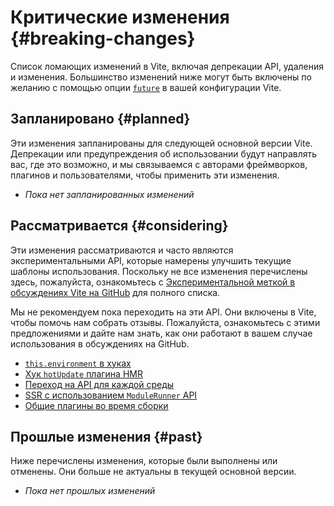 # Критические изменения {#breaking-changes}

Список ломающих изменений в Vite, включая депрекации API, удаления и изменения. Большинство изменений ниже могут быть включены по желанию с помощью опции [`future`](/config/shared-options.html#future) в вашей конфигурации Vite.

## Запланировано {#planned}

Эти изменения запланированы для следующей основной версии Vite. Депрекации или предупреждения об использовании будут направлять вас, где это возможно, и мы связываемся с авторами фреймворков, плагинов и пользователями, чтобы применить эти изменения.

- _Пока нет запланированных изменений_

## Рассматривается {#considering}

Эти изменения рассматриваются и часто являются экспериментальными API, которые намерены улучшить текущие шаблоны использования. Поскольку не все изменения перечислены здесь, пожалуйста, ознакомьтесь с [Экспериментальной меткой в обсуждениях Vite на GitHub](https://github.com/vitejs/vite/discussions/categories/feedback?discussions_q=label%3Aexperimental+category%3AFeedback) для полного списка.

Мы не рекомендуем пока переходить на эти API. Они включены в Vite, чтобы помочь нам собрать отзывы. Пожалуйста, ознакомьтесь с этими предложениями и дайте нам знать, как они работают в вашем случае использования в обсуждениях на GitHub.

- [`this.environment` в хуках](/changes/this-environment-in-hooks)
- [Хук `hotUpdate` плагина HMR](/changes/hotupdate-hook)
- [Переход на API для каждой среды](/changes/per-environment-apis)
- [SSR с использованием `ModuleRunner` API](/changes/ssr-using-modulerunner)
- [Общие плагины во время сборки](/changes/shared-plugins-during-build)

## Прошлые изменения {#past}

Ниже перечислены изменения, которые были выполнены или отменены. Они больше не актуальны в текущей основной версии.

- _Пока нет прошлых изменений_
